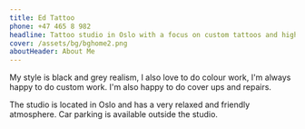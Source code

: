 ```yaml
---
title: Ed Tattoo
phone: +47 465 8 982
headline: Tattoo studio in Oslo with a focus on custom tattoos and high quality work.
cover: /assets/bg/bghome2.png
aboutHeader: About Me
---
```

My style is black and grey realism, I also love to do colour work, I'm always happy to do custom work. I'm also happy to do cover ups and repairs.

The studio is located in Oslo and has a very relaxed and friendly atmosphere. Car parking is available outside the studio. 

